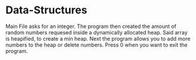 # Data-Structures
Main File asks for an integer.
The program then created the amount of random numbers requesed inside a dynamically allocated heap. 
Said array is heapified, to create a min heap.
Next the program allows you to add more numbers to the heap or delete numbers.
Press 0 when you want to exit the program.
